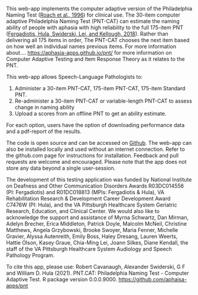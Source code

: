 This web-app implements the computer adaptive version of the Philadelphia Naming Test ([Roach et al., 1996](http://aphasiology.pitt.edu/215/1/24-09.pdf)) for clinical use. The 30-item computer adaptive Philadelphia Naming Test (PNT-CAT) can estimate the naming ability of people with aphasia with high reliability to the full 175-item PNT ([Fergadiotis, Hula, Swiderski, Lei, and Kellough, 2018](https://pubs.asha.org/doi/full/10.1044/2018_JSLHR-L-18-0344)). Rather than delivering all 175 items in order, The PNT-CAT chooses the next item based on how well an individual names previous items. For more information about.... https://aphasia-apps.github.io/pnt/ for more information on Computer Adaptive Testing and Item Response Theory as it relates to the PNT. 

This web-app allows Speech-Language Pathologists to:

1. Administer a 30-item PNT-CAT, 175-item PNT-CAT, 175-item Standard PNT. 
2. Re-administer a 30-item PNT-CAT or variable-length PNT-CAT to assess change in naming ability
3. Upload a scores from an offline PNT to get an ability estimate. 

For each option, users have the option of downloading performance data and a pdf-report of the results.

The code is open source and can be accessed on [Github](https://github.com/aphasia-apps/pnt). The web-app can also be installed locally and used without an internet connection. Refer to the github.com page for instructions for installation. Feedback and pull requests are welcome and encouraged. Please note that the app does not store any data beyond a single user-session. 

The development of this testing application was funded by National Institute on Deafness and Other Communication Disorders Awards R03DC014556 (PI: Fergadiotis) and R01DC018813 (MPIs: Fergadiotis & Hula), VA Rehabilitation Research & Development Career Development Award C7476W (PI: Hula), and the VA Pittsburgh Healthcare System Geriatric Research, Education, and Clinical Center. We would also like to acknowledge the support and assistance of Myrna Schwartz, Dan Mirman, Adelyn Brecher, Erica Middleton, Patrick Doyle, Malcolm McNeil, Christine Matthews, Angela Grzybowski, Brooke Swoyer, Maria Fenner, Michelle Gravier, Alyssa Autenreith, Emily Boss, Haley Dresang, Lauren Weerts, Hattie Olson, Kasey Graue, Chia-Ming Lei, Joann Silkes, Diane Kendall, the staff of the VA Pittsburgh Healthcare System Audiology and Speech Pathology Program.

To cite this app, please use: Robert Cavanaugh, Alexander Swiderski, G F and William D. Hula (2021). PNT.CAT: Philadelphia Naming Test - Computer Adaptive Test. R package version 0.0.0.9000. https://github.com/aphaisa-apps/pnt
